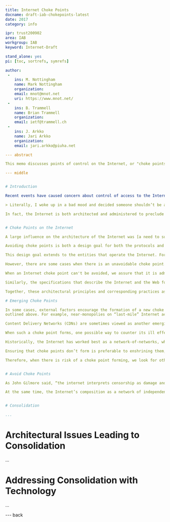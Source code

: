 ```yaml
---
title: Internet Choke Points
docname: draft-iab-chokepoints-latest
date: 2017
category: info

ipr: trust200902
area: IAB
workgroup: IAB
keyword: Internet-Draft

stand_alone: yes
pi: [toc, sortrefs, symrefs]

author:
 -
    ins: M. Nottingham
    name: Mark Nottingham
    organization:
    email: mnot@mnot.net
    uri: https://www.mnot.net/
 -
    ins: B. Trammell
    name: Brian Trammell
    organization:
    email: ietf@trammell.ch
 -
    ins: J. Arkko
    name: Jari Arkko
    organization:
    email: jari.arkko@piuha.net

--- abstract

This memo discusses points of control on the Internet, or "choke points", that may have architectural impact. The document also reviews trends related to consolidation in the Internet, and the role of architecture in enabling these trends.

--- middle


# Introduction

Recent events have caused concern about control of access to the Internet, leading one infrastructure company's CEO to reportedly assert:

> Literally, I woke up in a bad mood and decided someone shouldn’t be allowed on the Internet. No one should have that power.

In fact, the Internet is both architected and administered to preclude any one entity from having this power, through the careful management of “choke points” where such power could be exercised.


# Choke Points on the Internet

A large influence on the architecture of the Internet was [a need to survive nuclear attack](https://www.rand.org/content/dam/rand/pubs/papers/2008/P1995.pdf), so that loss of no one link or node would preclude communication. This extends not only to the physical links that make up the Internet (seen, for example, in the [duplication of submarine internet links](http://submarine-cable-map-2016.telegeography.com/)), but also to the various services that Internet access depends upon; for example, the operation of [multiple DNS root servers](http://root-servers.org/).

Avoiding choke points is both a design goal for both the protocols and the services that make network access and operations possible, as well as an assumption made by each layer and service about its dependencies. The resilience of the Internet depends on this assumption.

This design goal extends to the entities that operate the Internet. For example, not only are there multiple DNS root servers, but we also assure that they are operated by a number of parties, many of whom compete against each other.

However, there are some cases when there is an unavoidable choke point. For example, as a central source of truth regarding naming, administration of the name space within the Domain Name System is a necessary choke point.

When an Internet choke point can't be avoided, we assure that it is administered by multiple parties with balanced interests, often referred to as the [Multi-Stakeholder Model](https://en.wikipedia.org/wiki/Multistakeholder_governance_model). In the case of the Domain Name System, oversight is performed by ICANN, a multi-stakeholder organisation.

Similarly, the specifications that describe the Internet and the Web form another potential choke point, since they mediate how most people use the Internet. For these, standardization is overseen by the World Wide Web consortium and the IETF, both of whom subscribe to [open standards principles](https://open-stand.org/infographic-the-benefits-of-open-standards/).

Together, these architectural principles and corresponding practices assure that no one person, business or government can control the entire Internet.

# Emerging Choke Points

In some cases, external factors encourage the formation of a new choke point despite the efforts
outlined above. For example, near-monopolies on “last-mile” Internet access in some jurisdictions have led to concerns about [network neutrality](http://www.internetsociety.org/net-neutrality), since they act as a choke point.

Content Delivery Networks (CDNs) are sometimes viewed as another emerging choke point, because they are seen as essential in mitigating Distributed Denial-of-Service (DDoS) attacks. While there appears to be a healthy market of CDNs (and similar services) and the costs of using one have been driven down considerably over the years, some suggest that there is a risk of a choke point forming -- as there is wherever a function is critical to the Internet’s operation.

When such a choke point forms, one possible way to counter its ill effects is regulation, either externally or within the Internet ecosystem (e.g., as ICANN does).  While it may be appropriate as a solution -- especially when a monopoly forms -- the effect of regulation on the architecture need to be evaluated carefully.

Historically, the Internet has worked best as a network-of-networks, where each has administrative control to make decisions about who is allowed to connect locally. Imposing external constraints on how networks select their members and who they communicate with could have far-reaching effects, especially since they are often already subject to a variety of local laws and regulations.

Ensuring that choke points don’t form is preferable to enshrining them, since they introduce not only points of control, but also increase the risk of failure in that component, concentrate the risk of security vulnerabilities there, and can ultimately limit the scale of the Internet.

Therefore, when there is risk of a choke point forming, we look for other mitigations before considering constraints on the behaviour of infrastructure providers. This might take place through encouraging more diversity at the potential choke point, technical measures that counteract its formation, or other means.


# Avoid Choke Points

As John Gilmore said, “the internet interprets censorship as damage and routes around it.” Censorship is a form of control that relies on having an opportunity to exercise control. Limiting the number of choke points and assuring that any unavoidable points are appropriately administered allows this valuable architectural property to persist.

At the same time, the Internet’s composition as a network of independent networks is valuable; imposing external controls on them is to be avoided. However, this does not mean that internet infrastructure providers are without guidance; we note that the UN’s [Guiding Principles on Business and Human Rights](http://www.ohchr.org/Documents/Publications/GuidingPrinciplesBusinessHR_EN.pdf) is an already-existing framework for businesses (including Internet infrastructure providers) to make such decisions within while still respecting human rights -- including the right to Internet access.


# Consolidation

...
```


# Architectural Issues Leading to Consolidation

...

# Addressing Consolidation with Technology

...

--- back
